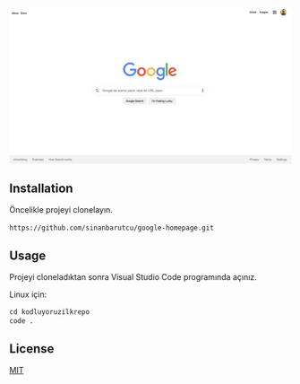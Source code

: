 ![Google](assets/google.png)

## Installation
Öncelikle projeyi clonelayın.

`https://github.com/sinanbarutcu/google-homepage.git`

## Usage
Projeyi cloneladıktan sonra Visual Studio Code programında açınız.

Linux için:

````
cd kodluyoruzilkrepo
code .
````

## License

[MIT](https://choosealicense.com/licenses/mit/)

